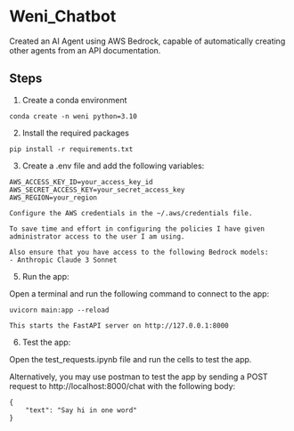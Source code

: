 # Weni_Chatbot
Created an AI Agent using AWS Bedrock, capable of automatically creating other agents from an API documentation.

## Steps
1. Create a conda environment
```
conda create -n weni python=3.10
```

2. Install the required packages
```
pip install -r requirements.txt
```

3. Create a .env file and add the following variables:
```
AWS_ACCESS_KEY_ID=your_access_key_id
AWS_SECRET_ACCESS_KEY=your_secret_access_key
AWS_REGION=your_region
```
    Configure the AWS credentials in the ~/.aws/credentials file.

    To save time and effort in configuring the policies I have given administrator access to the user I am using.

    Also ensure that you have access to the following Bedrock models:
    - Anthropic Claude 3 Sonnet

5. Run the app:

Open a terminal and run the following command to connect to the app:
```
uvicorn main:app --reload
```
    This starts the FastAPI server on http://127.0.0.1:8000

6. Test the app:

Open the test_requests.ipynb file and run the cells to test the app.

Alternatively, you may use postman to test the app by sending a POST request to http://localhost:8000/chat with the following body:
```
{
    "text": "Say hi in one word"
}
```



